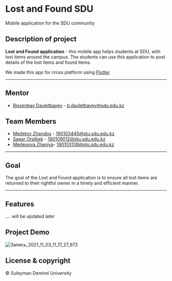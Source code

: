 # Lost and Found SDU

Mobile application for the SDU community

## Description of project

**Lost and Found application** - this mobile app helps students at SDU, with lost items around the campus. The students can use this application to post details of the           lost items and found items.

We made this app for cross platform using [Flutter](https://flutter.dev/)

---
## Mentor
* [Bissenbay Dauletbayev](https://github.com/bissenbay) - b.dauletbayev@sdu.edu.kz


## Team Members
* [Medetov Zhandos](https://github.com/zhandosmd) - 190103445@stu.sdu.edu.kz 
* [Sapar Oralbek](https://github.com/Or4lbek)   - 190109012@stu.sdu.edu.kz 
* [Medeuova Zhaniya](https://github.com/Medeu-z)- 190103138@stu.sdu.edu.kz
---

## Goal

The goal of the Lost and Found application is to ensure all lost items are returned to their rightful owner in a timely and efficient manner.

---

## Features
.... will be updated later

## Project Demo

![Запись_2021_11_03_11_17_27_973](https://user-images.githubusercontent.com/72996538/140013375-ed096b64-a4cc-48d3-a12d-55e23d293246.gif)

## License & copyright
© Suleyman Demirel University



